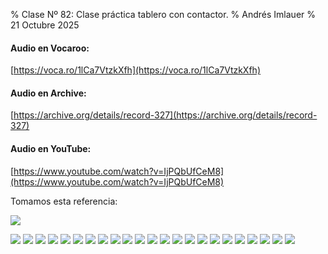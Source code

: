 % Clase Nº 82: Clase práctica tablero con contactor.
% Andrés Imlauer
% 21 Octubre 2025

#### Audio en Vocaroo:

[https://voca.ro/1lCa7VtzkXfh](https://voca.ro/1lCa7VtzkXfh)

#### Audio en Archive:

[https://archive.org/details/record-327](https://archive.org/details/record-327)

#### Audio en YouTube:

[https://www.youtube.com/watch?v=IjPQbUfCeM8](https://www.youtube.com/watch?v=IjPQbUfCeM8)

Tomamos esta referencia:

![](https://blogger.googleusercontent.com/img/b/R29vZ2xl/AVvXsEi7myuvjRFzY86DZeR-UU1BirbZ78BGvasRDWs5oFn8p_sRQaQxVSaMlLSlDkIV0ZoIGlyN633SY1axqPKuH7fAS6iAfWdFqmIzO97Q82WNGDsQkGWhowg6Dv8Bbio7I6vg3aK8rDxwZ0kWtZ5jGZb1pseBWJ_-dRLHhDQ8X0PqZSfQpMvLIJbzqaA3sEY/s4160/tablero.jpg)

![](https://blogger.googleusercontent.com/img/b/R29vZ2xl/AVvXsEiGolcogtMH-6_d67dEiMKIJaV5h5T7joDLrIhiuZ8gg0BDSbCuv6BRPq3fxzLRCe1z6CooxNWWq4ECzfRaOZgIg7cZZoCvEV9Vn2RFn4WziJT_AwpLgnnzFIbfXV_jn0VxKZEbG-Jm-yweL3ySZOmEsoDB-kENGiWr183ZBWQh5Ut8Hko_8DAUt4BdiNI/s4160/IMG_20251021_190018352.jpg)
![](https://blogger.googleusercontent.com/img/b/R29vZ2xl/AVvXsEiNH3K_UIHqBGqVRphw43t71W6OscJrBLyEUlQKN_YR7sh6rOU2SBRE8HzgmSURMS24q2cVHvBMHKtxBAxtotv7DMUIkLeghibQOiVqlCh9xuWGHYidV68PhCSl-RgwVfzldLzUpIzYjJfINzG1LK1Ly_coh827aW2APERM2iP7ohObtC11Rqhw4qxJT3U/s4160/IMG_20251021_190819054.jpg)
![](https://blogger.googleusercontent.com/img/b/R29vZ2xl/AVvXsEiCnJcxp31hhU2nKf1ODZOTTROIaxPzrZGNX0gScx58X91JrPjbT85KNCjneZawyDVaQd0ngr-wHteM_QcQtkY-xN50-LSclitDF5TWQUv7O0_nm5aYu_H3sdpHqx-6HckDmpKVj1iTSVUuJDeIsQ66mwoATG2AXe58TBcH7tACGZBfu4bMkS9iukCgGJw/s4160/IMG_20251021_190955867_HDR.jpg)
![](https://blogger.googleusercontent.com/img/b/R29vZ2xl/AVvXsEgGhqUbOOPUDyAl15pMSyTuHGfc2xrG3AscXlE5tDdFJpNQzuUZ3lqItURDOERoL_5ceMFFzOSbKx1JqXnja5yfTlNXa3QioR-pkrHBjkCpXPed2ba08ZLkRozPYQ48JZJvn0DE092B-RhGWjrsB6FH6nsSmCSKoADb4B3TeInG-qNDm0NeSnSDR8p6DV8/s4160/IMG_20251021_191034638.jpg)
![](https://blogger.googleusercontent.com/img/b/R29vZ2xl/AVvXsEiWr9moLUmYjd5r6B29INdt91GVJkHYCi4jL7qTIjiYO87eoh32fh-CEWh8UdeFazhIX-N1z3ZWei0hVnW6SQ7sy7fRkBYVmWxzke6tKKU8Kuh9NwWtZyugqSgglTDG5AF1RXFWXtyntCarsm2GXQ3HWuo6MTPzN3C1fqwoQbZpHTkiA8uYyRJOvhFhV74/s4160/IMG_20251021_192447672.jpg)
![](https://blogger.googleusercontent.com/img/b/R29vZ2xl/AVvXsEhz0jIpHY-JoIjnLilNClfIv-wNn-nG7IuQbcJpRWz9-z37tfGwVUoybWcZxNhGl3zMwAriH7UJphN0RM6XzfcxiYNEJtU8UdBE8wJZ3DzCXrmnw47EIePTndz-eMfYb6hg9Y5r0YLqtKE45dGWIB228mWTwp_VsijiOTR_UAtfWt_eFYYcKwwl6Ib4EeI/s4160/IMG_20251021_193234277.jpg)
![](https://blogger.googleusercontent.com/img/b/R29vZ2xl/AVvXsEjZxN-46qlDQFQOmzY_bgHUNe79SXyYWf2nmvTy1Dur2bNz-jaFIyHRX701TLw4OskzzqCPninkEKpyfgU4vdIqU4JvMPZvblf6S2gueDrPEHr4fM-sN8Vaj-xOpRYqebeYauwKvfPQAcT4bPteOVIc-fmqUe4HdPzHRZ_Ags9z2IBNakrpTx3qj5FqiCk/s4160/IMG_20251021_193411049.jpg)
![](https://blogger.googleusercontent.com/img/b/R29vZ2xl/AVvXsEhaa1fNhvg-6X4nQB0SWkXTW5Se1n2Gaq-uEKysQHShz8H20J2N3jMBMEVtWZJMO9LQy5G371I_8OsCSZQu0aqzPLBb4Y9ZLNvZFf-teexotMhUXjGwyh1Ij-peMq3419MFartsAy0h63J0fitrUiG1sQF3DLJNRNIjtwqJIDUbqoNMN2Ui3dzAQDRwfNs/s4160/IMG_20251021_194045167.jpg)
![](https://blogger.googleusercontent.com/img/b/R29vZ2xl/AVvXsEjxHB4O84um_Wo_SF30ptcNksX-FmyHRgVyEt-8n9CZclasSUBUIbUz0pyReOgF5Qfk-4PcuQNPgtG1Wlb4NqHAKfzM5MXpheQlaWInY1fqkbMY0tNscE1SAhWmKe5zRwYxlwZfcELvv9ONp4c_Il8xmEY2wHyLlDGFgTwnMOtG9mIuTk5-NzQsjpXpU-Q/s4160/IMG_20251021_194054087.jpg)
![](https://blogger.googleusercontent.com/img/b/R29vZ2xl/AVvXsEggDuLqAUqabigT_7cqO22ea2pzS5QT_kj9Yh-fbYRAn-S_Mh9JrfogsGVzFGukddz-mHHQlSwb0L7jbocZzD7C0e6XXScJariUEbtDKJg8ZFJjYHHPdwY6wEJQSYJS0S40jZSvEeguxm036GRS0fiKj4GiDNXHe7FiaHAQCMJn2F3F8D5vX-yXa8eiCVc/s4160/IMG_20251021_194424629.jpg)
![](https://blogger.googleusercontent.com/img/b/R29vZ2xl/AVvXsEgdcQxgo0XiuqrJngWQOur4ift2jgf99f0nD0FpwUWZI55-Iz8EAvytCiBlU1Rm3sJskJqKEyVobP7qfR64rKgLhAZUPYb82JsNnbMX6n6GWwkvlUldKZ56iAxmL8cIdnr9NBjDWHs_zLdPR75O68BA3gCPHrXWQo8-JTl4lJKZfBUuJzJ-t_s8ktRfjMM/s4160/IMG_20251021_194654865.jpg)
![](https://blogger.googleusercontent.com/img/b/R29vZ2xl/AVvXsEiTnPppS8L2w1ci3vl2U_Ps0rmyIloHjH8KAG6ApcOlVJtp_hoCjUwEaSrYxwp1dm3g_LpmdeMU6BaHJy120LRdMKdVPO1BPP8rsCKl0Ri_Hebb2qChloSG-xk5Nh1qjFUzcIOYwm_2Ltb75IEOnQOlDWGtr-XOjq_XJSg200-C4CGCax7AcSZicMDHess/s4160/IMG_20251021_194853859.jpg)
![](https://blogger.googleusercontent.com/img/b/R29vZ2xl/AVvXsEjmG7_UQPnggj6pU46WaGZEyOxSOO4JsQtTiDDeA6P5s326CbQ_gWRNHSCsDQS6pzZFdgoLNcKP-8stEfvk-lZVClkaH-lOO-q0i2KWCbvsRDnN7-diTrDo6hAa0QgVNpBYUal6tjREjatV2UEbhO4RwGOhkqrv2_8Ur7vef450pelZbQ-1Iir0qaqTx9A/s4160/IMG_20251021_200057413.jpg)
![](https://blogger.googleusercontent.com/img/b/R29vZ2xl/AVvXsEgojoW69NcaGMYeenzw4lKsVa7VDG2hBJc8ftSYaLuAReQFOGv3bD17Jq05YtMyAeT8JJVHzULQhC-2S9udhJypWbv5O9gU7GoMSxPrSy9FiCZzT9-39h7BSk1zL0K2lA4BPoLX88hmXT4Eq_uYFoRPgAV90gubmNTL3pBYI6kQRviGP8-Kp8OfPkECqxU/s4160/IMG_20251021_200101631.jpg)
![](https://blogger.googleusercontent.com/img/b/R29vZ2xl/AVvXsEiCKYYcaXuRkPV2-Yun6CvFcPwyBq4gCXFTAevkLx10F8F0O9X1MEseSsJ59pbjMu6fueL_MDKJRzqLM3fF2WRzj1wbxrSM9SnNBDArT6-HHuRC04jykOad-Z7Q9wckfj-kMoxcTk0jTuZt3CJsMdVE_nVNoa6tB3gMbrNZ6j2QWvjlkUKV9OEdsUH2wSk/s4160/IMG_20251021_200338946.jpg)
![](https://blogger.googleusercontent.com/img/b/R29vZ2xl/AVvXsEjjUJuJ4RwJJ9uDFiAboHopwV46R7X_AyV8U-LELsyDVh_-UUYY7ixrQ5Cq94eCnAcibPN9dGthUKi11SqF4gFI6fm-igb1B9q7PVmiEGCTzF_qydXaEZlJ5uCPQtD10lTcMqVoIk8VZF6OHoFZf1LoAwtcOLTf_vfs3O94E-bAeSaXDjsiLp3Uenn7sFk/s4160/IMG_20251021_200342397.jpg)
![](https://blogger.googleusercontent.com/img/b/R29vZ2xl/AVvXsEgGIWiVdAclKFWW5t548xLegkeKmZlqaN3FYfIg4C3mnK5PXfWXJ6g2YnwmH2MV50IWFNM2u0MeS_BUm_bJeEyehY37tVFk1L4hm1Bbj7K5pUV7R9_Yrtuo_2pHMYGX9ERKpSiDKBvE3MfnngMFa9frLlLvX5JjEVZit3q5vqSpVBmuwV2_XBiLo_9ziiE/s4160/IMG_20251021_200731899.jpg)
![](https://blogger.googleusercontent.com/img/b/R29vZ2xl/AVvXsEi-NO-JHMYubuwfepZrYgdfX7peDzmYlZWJW9tpPONmHOnEFxkePp4cASxI1_3_edgboxm693VlvqQz2bwtuClXIoroiCZJHso95lEIJt0veAZ-P6CkKmEyaiBQPtTADN_5Hc0lIM0VdmWlUlZUZexyad8VtnXhJ8Be59KndAmjOqgW5gOJbZTzVdjVM0A/s4160/IMG_20251021_200734527.jpg)
![](https://blogger.googleusercontent.com/img/b/R29vZ2xl/AVvXsEjjzf41ZlmqzohmeTbYS2sGGhxcrlPuxbM-ehfD7ua9JRJfKjQygdIL7Uy7ckICitiawVcV0MDlIvoMvRAPBzX_vw3McIRRnRSh36IJmqSDem7HU7NC2JbobejoMbbFzpAsd_TqScQhNKiPT2aircDU4MSO7ybUYqMNUP7f81rXz1VfNxDts3CYUyte_A8/s4160/IMG_20251021_201314627.jpg)
![](https://blogger.googleusercontent.com/img/b/R29vZ2xl/AVvXsEjnsOPPewUoRTOfqPQWggqb_meIF0Wrw5ab7qmm1sfXcHEMtG0TvB36qchrpu50WbC4ip0z_h3u-jrjyX4p_gMn2RDDGpQX-WDHiLnqCukOS7T9skqyT0IoPuXaKzM077UFLt82MOIkFD7GV4AwI_MKs4wF_8OctoBUExXc6BnQiwrb5g8or9CO63oCl5w/s4160/IMG_20251021_202513422.jpg)
![](https://blogger.googleusercontent.com/img/b/R29vZ2xl/AVvXsEiNCWGO3IBsK0rPS4kA-oK0z6DQJhNP6AxZigaf8RcEpZNxhMdhp80OoUe5leyiscRBuIEy0zLL2ACkZa_cGanS6TsM_vBp0YU6XFMsLwPcyh_JGeFODXEN_Kq6bgNjf4jY5al1AziQTY9FJDmF2zv8aGSjbPBju4bJ46tOJiAD6r4wZUWOWgoH63pKew4/s4160/IMG_20251021_202700840_HDR.jpg)
![](https://blogger.googleusercontent.com/img/b/R29vZ2xl/AVvXsEjJvQ7A6pjwADLB33-sdo4taOrs3gFfRK_5WuVOK6q-Km278CldHy4n4dmpShEp12j2thcOtDpUMMH9jwW11lMiYZZINMQ_ICisGSd7t4xjlGxW4yJJLvtCW2FS3QiJBz3U1jjBW4JZZJJq0n_qj-LNOwvgnnW0k4qTF4jxAFBrteS1c5OQF4vg7yvt4HU/s4160/IMG_20251021_202710052.jpg)
![](https://blogger.googleusercontent.com/img/b/R29vZ2xl/AVvXsEhgVhfV2dOIFhShRIXYZKDZaI7utLnATxFExaKB_T85a3jCMpR5YykPkDDU8_TEUfLcOzpCHGCte1ksiFL1MII-t8EOlDK_ZJkJxhSfs3MMfZDmDAawA33dxVRcNqZaleO9nqIftAqsTJz3ZfFUjnBnzsBL_kcFLiQu3QU9d_l3b2oRfKjGACdJyDM8xaw/s4160/IMG_20251021_202919622.jpg)
